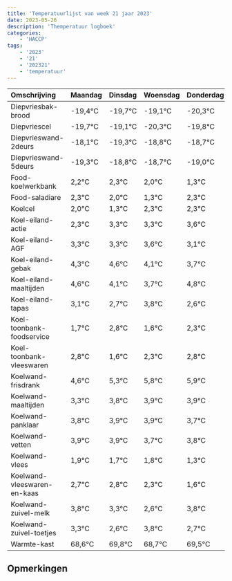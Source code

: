 ```yaml
---
title: 'Temperatuurlijst van week 21 jaar 2023'
date: 2023-05-26
description: 'Themperatuur logboek'
categories:
    - 'HACCP'
tags:
    - '2023'
    - '21'
    - '202321'
    - 'temperatuur'
---
```

|Omschrijving|Maandag|Dinsdag|Woensdag|Donderdag|Vrijdag|Zaterdag|Zondag|
|:---|:---|:---|:---|:---|:---|:---|:---|
|Diepvriesbak-brood|-19,4°C|-19,7°C|-19,1°C|-20,3°C|-19,8°C| | |
|Diepvriescel|-19,7°C|-19,1°C|-20,3°C|-19,8°C|-19,7°C| | |
|Diepvrieswand-2deurs|-18,1°C|-19,3°C|-18,8°C|-18,7°C|-19,0°C| | |
|Diepvrieswand-5deurs|-19,3°C|-18,8°C|-18,7°C|-19,0°C|-19,7°C| | |
|Food-koelwerkbank|2,2°C|2,3°C|2,0°C|1,3°C|2,3°C| | |
|Food-saladiare|2,3°C|2,0°C|1,3°C|2,3°C|2,3°C| | |
|Koelcel|2,0°C|1,3°C|2,3°C|2,3°C|2,6°C| | |
|Koel-eiland-actie|2,3°C|3,3°C|3,3°C|3,6°C|3,1°C| | |
|Koel-eiland-AGF|3,3°C|3,3°C|3,6°C|3,1°C|2,7°C| | |
|Koel-eiland-gebak|4,3°C|4,6°C|4,1°C|3,7°C|4,8°C| | |
|Koel-eiland-maaltijden|4,6°C|4,1°C|3,7°C|4,8°C|3,6°C| | |
|Koel-eiland-tapas|3,1°C|2,7°C|3,8°C|2,6°C|3,3°C| | |
|Koel-toonbank-foodservice|1,7°C|2,8°C|1,6°C|2,3°C|2,8°C| | |
|Koel-toonbank-vleeswaren|2,8°C|1,6°C|2,3°C|2,8°C|2,9°C| | |
|Koelwand-frisdrank|4,6°C|5,3°C|5,8°C|5,9°C|5,9°C| | |
|Koelwand-maaltijden|3,3°C|3,8°C|3,9°C|3,9°C|3,7°C| | |
|Koelwand-panklaar|3,8°C|3,9°C|3,9°C|3,7°C|3,8°C| | |
|Koelwand-vetten|3,9°C|3,9°C|3,7°C|3,8°C|3,3°C| | |
|Koelwand-vlees|1,9°C|1,7°C|1,8°C|1,3°C|0,6°C| | |
|Koelwand-vleeswaren-en-kaas|2,7°C|2,8°C|2,3°C|1,6°C|2,8°C| | |
|Koelwand-zuivel-melk|3,8°C|3,3°C|2,6°C|3,8°C|2,7°C| | |
|Koelwand-zuivel-toetjes|3,3°C|2,6°C|3,8°C|2,7°C|3,5°C| | |
|Warmte-kast|68,6°C|69,8°C|68,7°C|69,5°C|69,1°C| | |

## Opmerkingen


